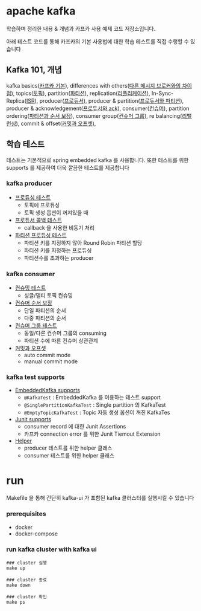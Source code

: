 # apache kafka

학습하며 정리한 내용 & 개념과 카프카 사용 예제 코드 저장소입니다.

아래 테스트 코드를 통해 카프카의 기본 사용법에 대한 학습 테스트를 직접 수행할 수 있습니다

## Kafka 101, 개념

kafka basics([카프카 기본](https://github.com/my-research/kafka/blob/master/docs/01-kafka.md)),
differences with others([다른 메시지 브로커와의 차이점](https://github.com/my-research/kafka/blob/master/docs/02-kafka-differences.md)),
topics([토픽](https://github.com/my-research/kafka/blob/master/docs/03-topic.md)),
partition([파티션](https://github.com/my-research/kafka/blob/master/docs/04-partition.md)),
replication([리플리케이션](https://github.com/my-research/kafka/blob/master/docs/05-replication.md)),
In-Sync-Replica([ISR](https://github.com/my-research/kafka/blob/master/docs/06-In-Sync-Replica.md)),
producer([프로듀서](https://github.com/my-research/kafka/blob/master/docs/07-producer.md)),
producer & partition([프로듀서와 파티션](https://github.com/my-research/kafka/blob/master/docs/08-producer-partition.md)),
producer & acknowledgement([프로듀서와 ack](https://github.com/my-research/kafka/blob/master/docs/09-producer-ack.md)),
consumer([컨슈머](https://github.com/my-research/kafka/blob/master/docs/10-consumer.md)),
partition ordering([파티션과 순서 보장](https://github.com/my-research/kafka/blob/master/docs/11-partition-order.md)),
consumer group([컨슈머 그룹](https://github.com/my-research/kafka/blob/master/docs/12-consumer-group.md)),
re balancing([리밸런싱](https://github.com/my-research/kafka/blob/master/docs/13-re-balance.md)),
commit & offset([커밋과 오프셋](https://github.com/my-research/kafka/blob/master/docs/14-commit-offset.md)),

## 학습 테스트

테스트는 기본적으로 spring embedded kafka 를 사용합니다. 또한 테스트를 위한 supports 를 제공하여 더욱 깔끔한 테스트를 제공합니다

### kafka producer

- [프로듀싱 테스트](https://github.com/my-research/kafka/tree/master/kafka-producer/src/test/java/com/github/dhslrl321/produce)
  - 토픽에 프로듀싱
  - 토픽 생성 옵션이 꺼져있을 때
- [프로듀서 콜백 테스트](https://github.com/my-research/kafka/tree/master/kafka-producer/src/test/java/com/github/dhslrl321/callback)
  - callback 을 사용한 비동기 처리
- [파티션 프로듀싱 테스트](https://github.com/my-research/kafka/tree/master/kafka-producer/src/test/java/com/github/dhslrl321/partition)
  - 파티션 키를 지정하지 않아 Round Robin 파티션 할당 
  - 파티션 키를 지정하는 프로듀싱
  - 파티션수를 초과하는 producer 

### kafka consumer

- [컨슈밍 테스트](https://github.com/my-research/kafka/tree/master/kafka-consumer/src/test/java/com/github/dhslrl321/consume)
  - 싱글/멀티 토픽 컨슈밍
- [컨슈머 순서 보장](#)
  - 단일 파티션의 순서
  - 다중 파티션의 순서
- [컨슈머 그룹 테스트](#)
  - 동일/다른 컨슈머 그룹의 consuming
  - 파티션 수에 따른 컨슈머 상관관계
- [커밋과 오프셋](#)
  - auto commit mode
  - manual commit mode

### kafka test supports

- [EmbeddedKafka supports](https://github.com/my-research/kafka/tree/master/kafka-test-supports/src/main/java/com/github/support)
  - `@KafkaTest` : EmbeddedKafka 를 이용하는 테스트 support
  - `@SinglePartitionKafkaTest` : Single partition 의 KafkaTest 
  - `@EmptyTopicKafkaTest` : Topic 자동 생성 옵션이 꺼진 KafkaTes
- [Junit supports](https://github.com/my-research/kafka/tree/master/kafka-test-supports/src/main/java/com/github/support)
  - consumer record 에 대한 Junit Assertions
  - 카프카 connection error 를 위한 Junit Tiemout Extension
- [Helper](https://github.com/my-research/kafka/tree/master/kafka-test-supports/src/main/java/com/github/support)
  - producer 테스트를 위한 helper 클래스
  - consumer 테스트를 위한 helper 클래스

# run

Makefile 을 통해 간단히 kafka-ui 가 포함된 kafka 클러스터를 실행시킬 수 있습니다

### prerequisites

- docker
- docker-compose

### run kafka cluster with kafka ui 

```shell
### cluster 실행
make up

### cluster 종료
make down

### cluster 확인
make ps
```
